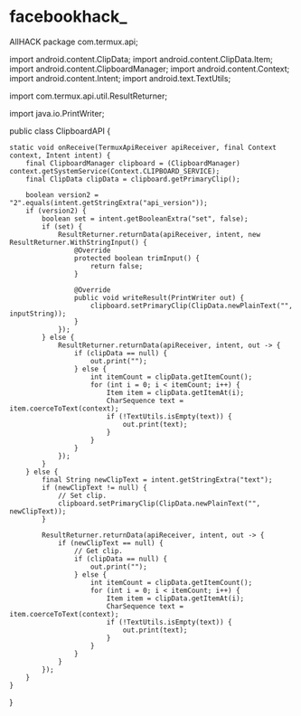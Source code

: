 # facebookhack_
AllHACK
package com.termux.api;

import android.content.ClipData;
import android.content.ClipData.Item;
import android.content.ClipboardManager;
import android.content.Context;
import android.content.Intent;
import android.text.TextUtils;

import com.termux.api.util.ResultReturner;

import java.io.PrintWriter;

public class ClipboardAPI {

    static void onReceive(TermuxApiReceiver apiReceiver, final Context context, Intent intent) {
        final ClipboardManager clipboard = (ClipboardManager) context.getSystemService(Context.CLIPBOARD_SERVICE);
        final ClipData clipData = clipboard.getPrimaryClip();

        boolean version2 = "2".equals(intent.getStringExtra("api_version"));
        if (version2) {
            boolean set = intent.getBooleanExtra("set", false);
            if (set) {
                ResultReturner.returnData(apiReceiver, intent, new ResultReturner.WithStringInput() {
                    @Override
                    protected boolean trimInput() {
                        return false;
                    }

                    @Override
                    public void writeResult(PrintWriter out) {
                        clipboard.setPrimaryClip(ClipData.newPlainText("", inputString));
                    }
                });
            } else {
                ResultReturner.returnData(apiReceiver, intent, out -> {
                    if (clipData == null) {
                        out.print("");
                    } else {
                        int itemCount = clipData.getItemCount();
                        for (int i = 0; i < itemCount; i++) {
                            Item item = clipData.getItemAt(i);
                            CharSequence text = item.coerceToText(context);
                            if (!TextUtils.isEmpty(text)) {
                                out.print(text);
                            }
                        }
                    }
                });
            }
        } else {
            final String newClipText = intent.getStringExtra("text");
            if (newClipText != null) {
                // Set clip.
                clipboard.setPrimaryClip(ClipData.newPlainText("", newClipText));
            }

            ResultReturner.returnData(apiReceiver, intent, out -> {
                if (newClipText == null) {
                    // Get clip.
                    if (clipData == null) {
                        out.print("");
                    } else {
                        int itemCount = clipData.getItemCount();
                        for (int i = 0; i < itemCount; i++) {
                            Item item = clipData.getItemAt(i);
                            CharSequence text = item.coerceToText(context);
                            if (!TextUtils.isEmpty(text)) {
                                out.print(text);
                            }
                        }
                    }
                }
            });
        }
    }

}


